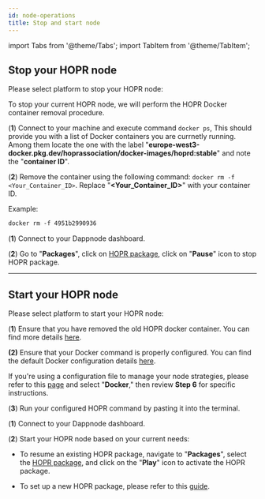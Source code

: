 ```yaml
---
id: node-operations
title: Stop and start node
---
```


import Tabs from '@theme/Tabs';
import TabItem from '@theme/TabItem';

## Stop your HOPR node

Please select platform to stop your HOPR node:

<Tabs>
<TabItem value="docker_stop" label="Docker">

To stop your current HOPR node, we will perform the HOPR Docker container removal procedure.

(**1**) Connect to your machine and execute command `docker ps`, This should provide you with a list of Docker containers you are currnetly running. Among them locate the one with the label "**europe-west3-docker.pkg.dev/hoprassociation/docker-images/hoprd:stable**" and note the "**container ID**".

(**2**) Remove the container using the following command: `docker rm -f <Your_Container_ID>`. Replace "**\<Your_Container_ID\>**" with your container ID.

Example: 

```md
docker rm -f 4951b2990936
```

</TabItem>
<TabItem value="dappnode_stop" label="Dappnode">

(**1**) Connect to your Dappnode dashboard.

(**2**) Go to "**Packages**", click on [HOPR package](http://my.dappnode/packages/my/hopr.public.dappnode.eth/info), click on "**Pause**" icon to stop HOPR package.

</TabItem>
</Tabs>

---

## Start your HOPR node

Please select platform to start your HOPR node:

<Tabs>
<TabItem value="docker_start" label="Docker">

(**1**) Ensure that you have removed the old HOPR docker container. You can find more details [here](node-operations.md#stop-your-hopr-node).

**(2)** Ensure that your Docker command is properly configured. You can find the default Docker configuration details [here](node-docker.md#2-configure-hoprd-command). 

If you're using a configuration file to manage your node strategies, please refer to this [page](./manage-node-strategies.md#create-and-apply-configuration-file-to-your-node) and select "**Docker**," then review **Step 6** for specific instructions.

(**3**) Run your configured HOPR command by pasting it into the terminal.

</TabItem>
<TabItem value="dappnode_start" label="Dappnode">

(**1**) Connect to your Dappnode dashboard.

(**2**) Start your HOPR node based on your current needs:

- To resume an existing HOPR package, navigate to "**Packages**", select the [HOPR package](http://my.dappnode/packages/my/hopr.public.dappnode.eth/info), and click on the "**Play**" icon to activate the HOPR package.

- To set up a new HOPR package, please refer to this [guide](node-dappnode.md#1-install-the-hopr-package).
</TabItem>
</Tabs>